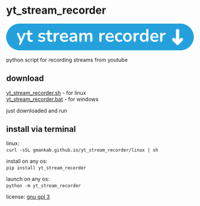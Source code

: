 # yt_stream_recorder

<img src="https://github.com/gmankab/yt_stream_recorder/raw/main/yt_stream_recorder/icons/wide.png">

python script for recording streams from youtube

## download

[yt_stream_recorder.sh](https://github.com/gmankab/yt_stream_recorder/releases/download/yt_stream_recorder/yt_stream_recorder.sh) - for linux  
[yt_stream_recorder.bat](https://github.com/gmankab/yt_stream_recorder/releases/download/yt_stream_recorder/yt_stream_recorder.bat) - for windows

just downloaded and run

## install via terminal

linux:  
`curl -sSL gmankab.github.io/yt_stream_recorder/linux | sh`

install on any os:  
`pip install yt_stream_recorder`

launch on any os:  
`python -m yt_stream_recorder`

license: [gnu gpl 3](https://gnu.org/licenses/gpl-3.0.en.html)
